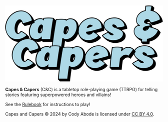 ![Capes & Capers Vertical Logo](/assets/Capes-Capers-Vertical-Logo.png)

**Capes & Capers** (C&C) is a tabletop role-playing game (TTRPG) for telling stories featuring superpowered heroes and villains!

See the [Rulebook](Capes-Capers-Rulebook.md) for instructions to play!

Capes and Capers © 2024 by Cody Abode is licensed under [CC BY 4.0](https://creativecommons.org/licenses/by/4.0/).
